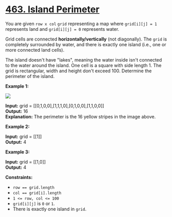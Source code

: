 
# [463. Island Perimeter](https://leetcode.com/problems/island-perimeter/)


You are given  `row x col`  `grid`  representing a map where  `grid[i][j] = 1`  represents land and  `grid[i][j] = 0`  represents water.

Grid cells are connected  **horizontally/vertically**  (not diagonally). The  `grid`  is completely surrounded by water, and there is exactly one island (i.e., one or more connected land cells).

The island doesn't have "lakes", meaning the water inside isn't connected to the water around the island. One cell is a square with side length 1. The grid is rectangular, width and height don't exceed 100. Determine the perimeter of the island.

**Example 1:**

![](https://assets.leetcode.com/uploads/2018/10/12/island.png)

**Input:** grid = [[0,1,0,0],[1,1,1,0],[0,1,0,0],[1,1,0,0]]\
**Output:** 16\
**Explanation:** The perimeter is the 16 yellow stripes in the image above.

**Example 2:**

**Input:** grid = [[1]]\
**Output:** 4

**Example 3:**

**Input:** grid = [[1,0]]\
**Output:** 4

**Constraints:**

-   `row == grid.length`
-   `col == grid[i].length`
-   `1 <= row, col <= 100`
-   `grid[i][j]`  is  `0`  or  `1`.
-   There is exactly one island in  `grid`.
